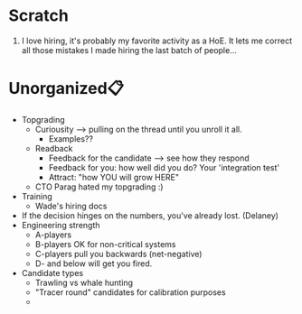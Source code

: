 # Scratch
1. I love hiring, it's probably my favorite activity as a HoE. It lets me correct all those mistakes I made hiring the last batch of people...

# Unorganized📋
* Topgrading
    * Curiousity --> pulling on the thread until you unroll it all. 
        * Examples??
    * Readback
        * Feedback for the candidate --> see how they respond
        * Feedback for you: how well did you do? Your 'integration test'
        * Attract: "how YOU will grow HERE"
    * CTO Parag hated my topgrading :)
* Training
    * Wade's hiring docs
* If the decision hinges on the numbers, you've already lost. (Delaney)
* Engineering strength
    * A-players
    * B-players OK for non-critical systems
    * C-players pull you backwards (net-negative)
    * D- and below will get you fired.
* Candidate types
    * Trawling vs whale hunting
    * "Tracer round" candidates for calibration purposes
    * 
